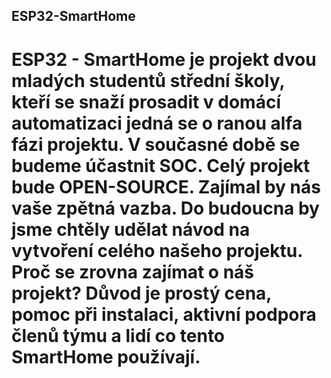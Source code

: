 ## ESP32-SmartHome
#  ESP32 - SmartHome je projekt dvou mladých studentů střední školy, kteří se snaží prosadit v domácí automatizaci  jedná se o ranou alfa fázi projektu. V současné době se budeme účastnit SOC. Celý projekt bude OPEN-SOURCE. Zajímal by nás vaše zpětná vazba. Do budoucna by jsme chtěly udělat návod na vytvoření celého našeho projektu. Proč se zrovna zajímat o náš projekt? Důvod je prostý cena, pomoc při instalaci, aktivní podpora členů týmu a lidí co tento SmartHome používají.
